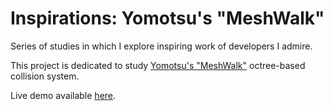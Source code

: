 # Inspirations: Yomotsu's "MeshWalk"
Series of studies in which I explore inspiring work of developers I admire. 

This project is dedicated to study [Yomotsu's "MeshWalk"](https://github.com/yomotsu/meshwalk) octree-based collision system.

Live demo available [here](https://guroguru.github.io/inspirations.yomotsu/).

